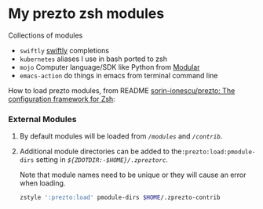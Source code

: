 My prezto zsh modules
=====================

Collections of modules

-	`swiftly` [swiftly](https://www.swift.org/swiftly/documentation/swiftly/shell-autocompletion/) completions
-	`kubernetes` aliases I use in bash ported to zsh
-	`mojo` Computer language/SDK like Python from [Modular](https://docs.modular.com/mojo/)
-	`emacs-action` do things in emacs from terminal command line

How to load prezto modules, from README [sorin-ionescu/prezto: The configuration framework for Zsh](https://github.com/sorin-ionescu/prezto#readme):

### External Modules

1.	By default modules will be loaded from *`/modules`* and *`/contrib`*\.
2.	Additional module directories can be added to the`:prezto:load:pmodule-dirs` setting in *`${ZDOTDIR:-$HOME}/.zpreztorc`*\.

	Note that module names need to be unique or they will cause an error when loading.

	```sh
	zstyle ':prezto:load' pmodule-dirs $HOME/.zprezto-contrib
	```
